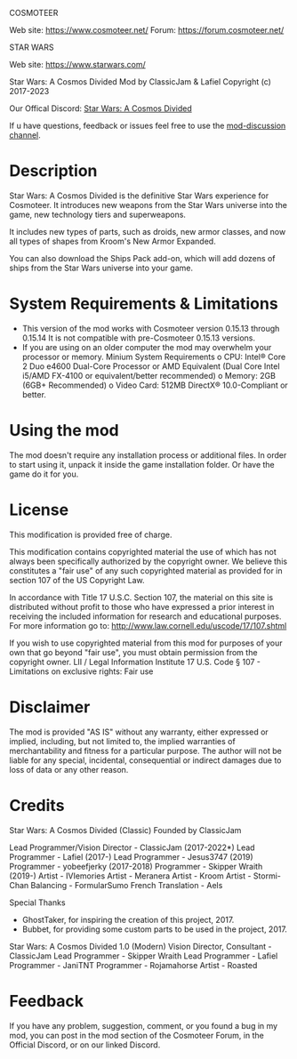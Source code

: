 COSMOTEER

Web site: https://www.cosmoteer.net/ 
Forum: https://forum.cosmoteer.net/

STAR WARS 

Web site: https://www.starwars.com/ 

Star Wars: A Cosmos Divided Mod by ClassicJam & Lafiel 
Copyright (c) 2017-2023 
 
Our Offical Discord: [Star Wars: A Cosmos Divided][discord_link] 
 
If u have questions, feedback or issues feel free to use the [mod-discussion channel][discord_discussion_link]. 
 
Description 
=========== 
Star Wars: A Cosmos Divided is the definitive Star Wars experience for Cosmoteer. It introduces new weapons from the Star Wars universe into the game, new technology tiers and superweapons.

It includes new types of parts, such as droids, new armor classes, and now all types of shapes from Kroom's New Armor Expanded. 

You can also download the Ships Pack add-on, which will add dozens of ships from the Star Wars universe into your game. 

System Requirements & Limitations
=================================
* This version of the mod works with Cosmoteer version 0.15.13 through 0.15.14 It is not compatible with pre-Cosmoteer 0.15.13 versions.
* If you are using on an older computer the mod may overwhelm your processor or memory.
Minium System Requirements 
 o CPU: Intel® Core 2 Duo e4600 Dual-Core Processor or AMD Equivalent (Dual Core Intel i5/AMD FX-4100 or equivalent/better recommended)
 o Memory: 2GB (6GB+ Recommended)
 o Video Card: 512MB DirectX® 10.0-Compliant or better.


Using the mod
=====================
The mod doesn't require any installation process or additional files.
In order to start using it, unpack it inside the game installation 
folder. Or have the game do it for you.

License
=======
This modification is provided free of charge.

This modification contains copyrighted material the use of which has not always been specifically authorized by the copyright owner. We believe this constitutes a "fair use" of any such copyrighted material as provided for in section 107 of the US Copyright Law.

In accordance with Title 17 U.S.C. Section 107, the material on this site is distributed without profit to those who have expressed a prior interest in receiving the included information for research and educational purposes. For more information go to: http://www.law.cornell.edu/uscode/17/107.shtml

If you wish to use copyrighted material from this mod for purposes of your own that go beyond "fair use", you must obtain permission from the copyright owner.
LII / Legal Information Institute
17 U.S. Code § 107 - Limitations on exclusive rights: Fair use



Disclaimer
==========

The mod is provided "AS IS" without any warranty, either expressed
or implied, including, but not limited to, the implied warranties of
merchantability and fitness for a particular purpose. The author will not
be liable for any special, incidental, consequential or indirect damages
due to loss of data or any other reason.

Credits
=====================
Star Wars: A Cosmos Divided (Classic) 
Founded by ClassicJam 

Lead Programmer/Vision Director - ClassicJam (2017-2022*) 
Lead Programmer - Lafiel (2017-) 
Lead Programmer - Jesus3747 (2019) 
Programmer - yobeefjerky (2017-2018) 
Programmer - Skipper Wraith (2019-) 
Artist - IVIemories 
Artist - Meranera 
Artist - Kroom 
Artist - Stormi-Chan 
Balancing - FormularSumo 
French Translation - Aels 

Special Thanks
- GhostTaker, for inspiring the creation of this project, 2017. 
- Bubbet, for providing some custom parts to be used in the project, 2017. 

Star Wars: A Cosmos Divided 1.0 (Modern) 
Vision Director, Consultant - ClassicJam 
Lead Programmer - Skipper Wraith 
Lead Programmer - Lafiel 
Programmer - JaniTNT 
Programmer - Rojamahorse 
Artist - Roasted 
 
Feedback 
======== 
 
If you have any problem, suggestion, comment, or you found a bug in my
mod, you can post in the mod section of the Cosmoteer Forum, in the Official Discord, or on our linked Discord.

[discord_link]: https://discord.gg/XxmMsdwtcF
[discord_discussion_link]: https://discord.com/channels/358437446314098699/358437446746374145
